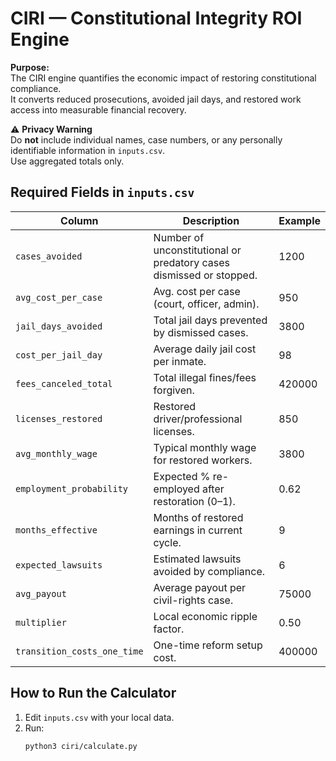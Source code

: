 # CIRI — Constitutional Integrity ROI Engine

**Purpose:**  
The CIRI engine quantifies the economic impact of restoring constitutional compliance.  
It converts reduced prosecutions, avoided jail days, and restored work access into measurable financial recovery.

⚠️ **Privacy Warning**  
Do **not** include individual names, case numbers, or any personally identifiable information in `inputs.csv`.  
Use aggregated totals only.

## Required Fields in `inputs.csv`

| Column | Description | Example |
|---------|--------------|----------|
| `cases_avoided` | Number of unconstitutional or predatory cases dismissed or stopped. | 1200 |
| `avg_cost_per_case` | Avg. cost per case (court, officer, admin). | 950 |
| `jail_days_avoided` | Total jail days prevented by dismissed cases. | 3800 |
| `cost_per_jail_day` | Average daily jail cost per inmate. | 98 |
| `fees_canceled_total` | Total illegal fines/fees forgiven. | 420000 |
| `licenses_restored` | Restored driver/professional licenses. | 850 |
| `avg_monthly_wage` | Typical monthly wage for restored workers. | 3800 |
| `employment_probability` | Expected % re-employed after restoration (0–1). | 0.62 |
| `months_effective` | Months of restored earnings in current cycle. | 9 |
| `expected_lawsuits` | Estimated lawsuits avoided by compliance. | 6 |
| `avg_payout` | Average payout per civil-rights case. | 75000 |
| `multiplier` | Local economic ripple factor. | 0.50 |
| `transition_costs_one_time` | One-time reform setup cost. | 400000 |

## How to Run the Calculator

1. Edit `inputs.csv` with your local data.  
2. Run:
   ```bash
   python3 ciri/calculate.py
